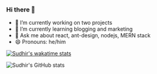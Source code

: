 ### Hi there 👋

<!--
**sudhir-pradhan/sudhir-pradhan** is a ✨ _special_ ✨ repository because its `README.md` (this file) appears on your GitHub profile. 


Here are some ideas to get you started:

-->

- 🔭 I’m currently working on two projects
- 🌱 I’m currently learning blogging and marketing
- 💬 Ask me about react, ant-design, nodejs, MERN stack
- 😄 Pronouns: he/him


[![Sudhir's wakatime stats](https://github-readme-stats.vercel.app/api/wakatime?username=wtf123)](https://github.com/anuraghazra/github-readme-stats)

![Sudhir's GitHub stats](https://github-readme-stats.vercel.app/api?username=sudhir-pradhan&hide=stars,prs&show_icons=true&theme=merko)

